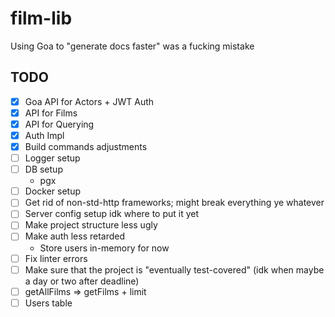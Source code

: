 # film-lib

Using Goa to "generate docs faster" was a fucking mistake

## TODO
- [x] Goa API for Actors + JWT Auth
- [x] API for Films
- [x] API for Querying
- [x] Auth Impl
- [x] Build commands adjustments
- [ ] Logger setup
- [ ] DB setup
  - pgx
- [ ] Docker setup
- [ ] Get rid of non-std-http frameworks; might break everything ye whatever
- [ ] Server config setup idk where to put it yet
- [ ] Make project structure less ugly
- [ ] Make auth less retarded
  - Store users in-memory for now
- [ ] Fix linter errors
- [ ] Make sure that the project is "eventually test-covered" (idk when maybe a day or two after deadline)
- [ ] getAllFilms => getFilms + limit
- [ ] Users table